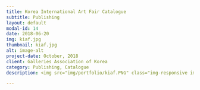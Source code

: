 ```yaml
---
title: Korea International Art Fair Catalogue
subtitle: Publishing
layout: default
modal-id: 14
date: 2018-06-20
img: kiaf.jpg
thumbnail: kiaf.jpg
alt: image-alt
project-date: October, 2018
client: Galleries Association of Korea
category: Publishing, Catalogue
description: <img src="img/portfolio/kiaf.PNG" class="img-responsive img-centered" alt=""> <img src="img/portfolio/kiaf0.PNG" class="img-responsive img-centered" alt=""> <img src="img/portfolio/kiaf01.PNG" class="img-responsive img-centered" alt=""> <img src="img/portfolio/kiaf1.PNG" class="img-responsive img-centered" alt=""> <img src="img/portfolio/kiaf2.PNG" class="img-responsive img-centered" alt=""> <img src="img/portfolio/kiaf3.PNG" class="img-responsive img-centered" alt=""> <img src="img/portfolio/kiaf4.PNG" class="img-responsive img-centered" alt=""><img src="img/portfolio/kiaf5.PNG" class="img-responsive img-centered" alt=""> <p> Publishg_Monthlyart , design_studio fnt. <br> </p><p> <b>2018 KIAF ART SEOUL CATALOGUE  </b> <br> <button class="button_I" style="vertical-align:middle"  onclick=" window.open('http://kiaf.org/2018/catalog/', '_blank')"><span>You can see the whole book here </span></button> </p>

---
```


